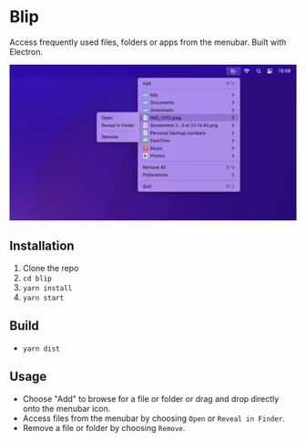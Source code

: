 # Blip

Access frequently used files, folders or apps from the menubar. Built with Electron.

![Screenshot](./docs/assets/screenshot.jpg?raw=true)

## Installation
1. Clone the repo
2. `cd blip`
3. `yarn install`
4. `yarn start`

## Build
- `yarn dist`

## Usage
- Choose "Add" to browse for a file or folder or drag and drop directly onto the menubar icon.
- Access files from the menubar by choosing `Open` or `Reveal in Finder`.
- Remove a file or folder by choosing `Remove`.
